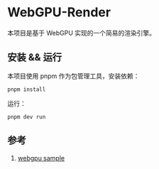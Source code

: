 # WebGPU-Render

本项目是基于 WebGPU 实现的一个简易的渲染引擎。

## 安装 && 运行

本项目使用 pnpm 作为包管理工具，安装依赖：
```
pnpm install
```

运行：
```
pnpm dev run
```


## 参考

1. [webgpu sample](https://github.com/webgpu/webgpu-samples)